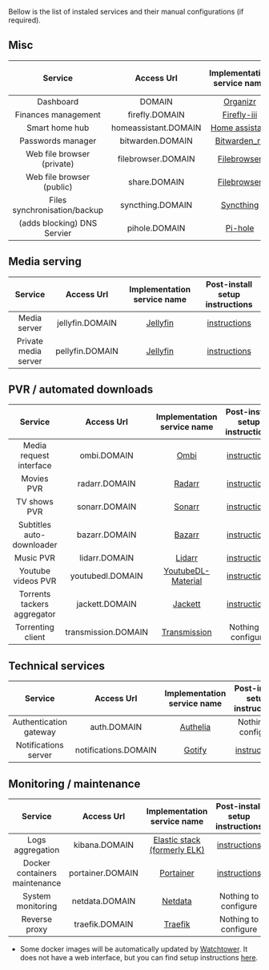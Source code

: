Bellow is the list of instaled services and their manual configurations (if required).


## Misc
|             Service             |      Access Url      |                       Implementation service name                      |                        Post-install setup instructions                       |
|:-------------------------------:|:--------------------:|:----------------------------------------------------------------------:|:----------------------------------------------------------------------------:|
|            Dashboard            |        DOMAIN        |             [Organizr](https://github.com/causefx/Organizr)            |         [instructions](../components/dashboard/setup-instructions.md)        |
|       Finances management       |    firefly.DOMAIN    |        [Firefly-iii](https://github.com/firefly-iii/firefly-iii)       |    [instructions](../components/finances-management/setup-instructions.md)   |
|          Smart home hub         | homeassistant.DOMAIN |        [Home assistant](https://github.com/home-assistant/core)        |        [instructions](../components/smart-home/setup-instructions.md)        |
|        Passwords manager        |   bitwarden.DOMAIN   |       [Bitwarden_rs](https://github.com/dani-garcia/bitwarden_rs)      |     [instructions](../components/password-manager/setup-instructions.md)     |
|    Web file browser (private)   |  filebrowser.DOMAIN  |        [Filebrowser](https://github.com/filebrowser/filebrowser)       | [instructions](../components/file-browser-web/setup-instructions/private.md) |
|    Web file browser (public)    |     share.DOMAIN     |        [Filebrowser](https://github.com/filebrowser/filebrowser)       |  [instructions](../components/file-browser-web/setup-instructions/public.md) |
|   Files synchronisation/backup  |   syncthing.DOMAIN   |           [Syncthing](https://github.com/syncthing/syncthing)          |                             Nothing to configure                             |
|   (adds blocking) DNS Servier   |     pihole.DOMAIN    |              [Pi-hole](https://github.com/pi-hole/pi-hole)             |                             Nothing to configure                             |


## Media serving
|             Service             |      Access Url      |                       Implementation service name                      |                        Post-install setup instructions                       |
|:-------------------------------:|:--------------------:|:----------------------------------------------------------------------:|:----------------------------------------------------------------------------:|
|           Media server          |    jellyfin.DOMAIN   |            [Jellyfin](https://github.com/jellyfin/jellyfin)            |    [instructions](../components/media-server/setup-instructions/public.md)   |
|       Private media server      |    pellyfin.DOMAIN   |            [Jellyfin](https://github.com/jellyfin/jellyfin)            |   [instructions](../components/media-server/setup-instructions/private.md)   |

## PVR / automated downloads
|             Service             |      Access Url      |                       Implementation service name                      |                        Post-install setup instructions                       |
|:-------------------------------:|:--------------------:|:----------------------------------------------------------------------:|:----------------------------------------------------------------------------:|
|     Media request interface     |      ombi.DOMAIN     |                [Ombi](https://github.com/tidusjar/Ombi)                |         [instructions](../components/pvr/setup-instructions/ombi.md)         |
|            Movies PVR           |     radarr.DOMAIN    |               [Radarr](https://github.com/Radarr/Radarr)               |        [instructions](../components/pvr/setup-instructions/radarr.md)        |
|           TV shows PVR          |     sonarr.DOMAIN    |               [Sonarr](https://github.com/Sonarr/Sonarr)               |        [instructions](../components/pvr/setup-instructions/sonarr.md)        |
|    Subtitles auto-downloader    |     bazarr.DOMAIN    |            [Bazarr](https://github.com/morpheus65535/bazarr)           |        [instructions](../components/pvr/setup-instructions/bazarr.md)        |
|            Music PVR            |     lidarr.DOMAIN    |               [Lidarr](https://github.com/lidarr/Lidarr)               |        [instructions](../components/pvr/setup-instructions/lidarr.md)        |
|        Youtube videos PVR       |   youtubedl.DOMAIN   | [YoutubeDL-Material](https://github.com/Tzahi12345/YoutubeDL-Material) |       [instructions](../components/pvr/setup-instructions/youtubedl.md)      |
|   Torrents tackers aggregator   |    jackett.DOMAIN    |              [Jackett](https://github.com/Jackett/Jackett)             |        [instructions](../components/pvr/setup-instructions/jackett.md)       |
|        Torrenting client        |  transmission.DOMAIN |      [Transmission](https://github.com/transmission/transmission)      |                             Nothing to configure                             |


## Technical services
|             Service             |      Access Url      |                       Implementation service name                      |                        Post-install setup instructions                       |
|:-------------------------------:|:--------------------:|:----------------------------------------------------------------------:|:----------------------------------------------------------------------------:|
|      Authentication gateway     |      auth.DOMAIN     |            [Authelia](https://github.com/authelia/authelia)            |                             Nothing to configure                             |
|       Notifications server      | notifications.DOMAIN |               [Gotify](https://github.com/gotify/server)               |       [instructions](../components/notifications/setup-instructions.md)      |


## Monitoring / maintenance
|             Service             |      Access Url      |                       Implementation service name                      |                        Post-install setup instructions                       |
|:-------------------------------:|:--------------------:|:----------------------------------------------------------------------:|:----------------------------------------------------------------------------:|
|         Logs aggregation        |     kibana.DOMAIN    |       [Elastic stack (formerly ELK)](https://github.com/elastic)       |          [instructions](../components/logging/setup-instructions.md)         |
|  Docker containers maintenance  |   portainer.DOMAIN   |           [Portainer](https://github.com/portainer/portainer)          |     [instructions](../components/docker/setup-instructions/portainer.md)     |
|        System monitoring        |    netdata.DOMAIN    |              [Netdata](https://github.com/netdata/netdata)             |                             Nothing to configure                             |
|          Reverse proxy          |    traefik.DOMAIN    |            [Traefik](https://github.com/containous/traefik)            |                             Nothing to configure                             |

- Some docker images will be automatically updated by [Watchtower](https://github.com/containrrr/watchtower). It does not have a web interface, but you can find setup instructions [here](../components/docker/setup-instructions/watchtower.md).
